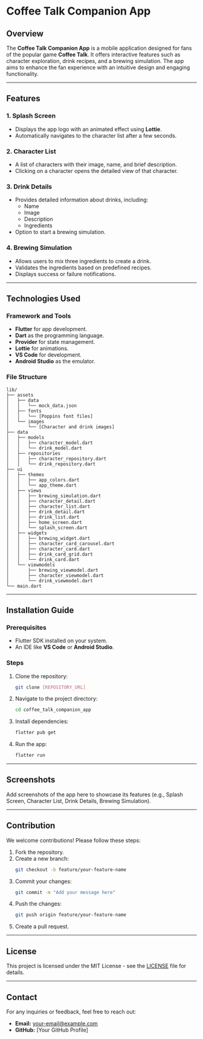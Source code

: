 # Coffee Talk Companion App

## Overview
The **Coffee Talk Companion App** is a mobile application designed for fans of the popular game **Coffee Talk**. It offers interactive features such as character exploration, drink recipes, and a brewing simulation. The app aims to enhance the fan experience with an intuitive design and engaging functionality.

---

## Features

### 1. Splash Screen
- Displays the app logo with an animated effect using **Lottie**.
- Automatically navigates to the character list after a few seconds.

### 2. Character List
- A list of characters with their image, name, and brief description.
- Clicking on a character opens the detailed view of that character.

### 3. Drink Details
- Provides detailed information about drinks, including:
  - Name
  - Image
  - Description
  - Ingredients
- Option to start a brewing simulation.

### 4. Brewing Simulation
- Allows users to mix three ingredients to create a drink.
- Validates the ingredients based on predefined recipes.
- Displays success or failure notifications.

---

## Technologies Used

### Framework and Tools
- **Flutter** for app development.
- **Dart** as the programming language.
- **Provider** for state management.
- **Lottie** for animations.
- **VS Code** for development.
- **Android Studio** as the emulator.

### File Structure
```
lib/
├── assets
│   ├── data
│   │   └── mock_data.json
│   ├── fonts
│   │   └── [Poppins font files]
│   └── images
│       └── [Character and drink images]
├── data
│   ├── models
│   │   ├── character_model.dart
│   │   └── drink_model.dart
│   ├── repositories
│   │   ├── character_repository.dart
│   │   └── drink_repository.dart
├── ui
│   ├── themes
│   │   ├── app_colors.dart
│   │   └── app_theme.dart
│   ├── views
│   │   ├── brewing_simulation.dart
│   │   ├── character_detail.dart
│   │   ├── character_list.dart
│   │   ├── drink_detail.dart
│   │   ├── drink_list.dart
│   │   ├── home_screen.dart
│   │   └── splash_screen.dart
│   ├── widgets
│   │   ├── brewing_widget.dart
│   │   ├── character_card_carousel.dart
│   │   ├── character_card.dart
│   │   ├── drink_card_grid.dart
│   │   └── drink_card.dart
│   └── viewmodels
│       ├── brewing_viewmodel.dart
│       ├── character_viewmodel.dart
│       └── drink_viewmodel.dart
└── main.dart
```

---

## Installation Guide

### Prerequisites
- Flutter SDK installed on your system.
- An IDE like **VS Code** or **Android Studio**.

### Steps
1. Clone the repository:
   ```bash
   git clone [REPOSITORY_URL]
   ```
2. Navigate to the project directory:
   ```bash
   cd coffee_talk_companion_app
   ```
3. Install dependencies:
   ```bash
   flutter pub get
   ```
4. Run the app:
   ```bash
   flutter run
   ```

---

## Screenshots
Add screenshots of the app here to showcase its features (e.g., Splash Screen, Character List, Drink Details, Brewing Simulation).

---

## Contribution
We welcome contributions! Please follow these steps:
1. Fork the repository.
2. Create a new branch:
   ```bash
   git checkout -b feature/your-feature-name
   ```
3. Commit your changes:
   ```bash
   git commit -m "Add your message here"
   ```
4. Push the changes:
   ```bash
   git push origin feature/your-feature-name
   ```
5. Create a pull request.

---

## License
This project is licensed under the MIT License - see the [LICENSE](LICENSE) file for details.

---

## Contact
For any inquiries or feedback, feel free to reach out:
- **Email:** your-email@example.com
- **GitHub:** [Your GitHub Profile]

